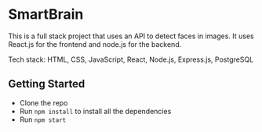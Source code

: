 # SmartBrain

This is a full stack project that uses an
API to detect faces in images. It uses React.js for
the frontend and node.js for the backend.

Tech stack: HTML, CSS, JavaScript, React, Node.js, Express.js, PostgreSQL

## Getting Started

* Clone the repo
* Run `npm install` to install all the dependencies
* Run `npm start`


